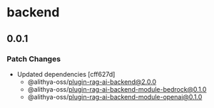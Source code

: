 # backend

## 0.0.1

### Patch Changes

- Updated dependencies [cff627d]
  - @alithya-oss/plugin-rag-ai-backend@2.0.0
  - @alithya-oss/plugin-rag-ai-backend-module-bedrock@0.1.0
  - @alithya-oss/plugin-rag-ai-backend-module-openai@0.1.0
